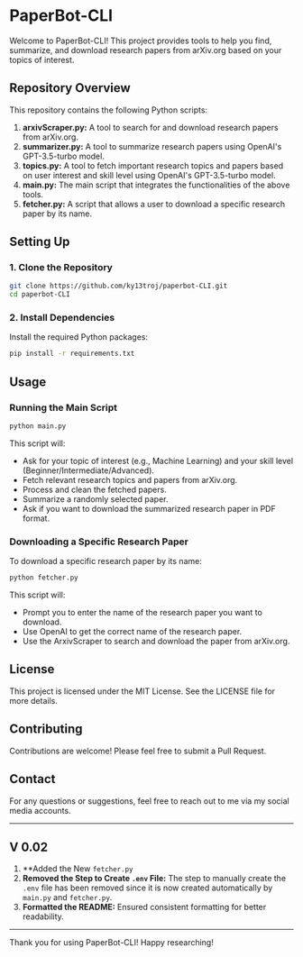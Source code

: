 # PaperBot-CLI
                                                                                                       

Welcome to PaperBot-CLI! This project provides tools to help you find, summarize, and download research papers from arXiv.org based on your topics of interest.

## Repository Overview
This repository contains the following Python scripts:

1. **arxivScraper.py:** A tool to search for and download research papers from arXiv.org.
2. **summarizer.py:** A tool to summarize research papers using OpenAI's GPT-3.5-turbo model.
3. **topics.py:** A tool to fetch important research topics and papers based on user interest and skill level using OpenAI's GPT-3.5-turbo model.
4. **main.py:** The main script that integrates the functionalities of the above tools.
5. **fetcher.py:** A script that allows a user to download a specific research paper by its name.

## Setting Up

### 1. Clone the Repository
```bash
git clone https://github.com/ky13troj/paperbot-CLI.git
cd paperbot-CLI
```

### 2. Install Dependencies
Install the required Python packages:
```bash
pip install -r requirements.txt
```

## Usage
### Running the Main Script
```bash
python main.py
```
This script will:

- Ask for your topic of interest (e.g., Machine Learning) and your skill level (Beginner/Intermediate/Advanced).
- Fetch relevant research topics and papers from arXiv.org.
- Process and clean the fetched papers.
- Summarize a randomly selected paper.
- Ask if you want to download the summarized research paper in PDF format.

### Downloading a Specific Research Paper
To download a specific research paper by its name:
```bash
python fetcher.py
```
This script will:

- Prompt you to enter the name of the research paper you want to download.
- Use OpenAI to get the correct name of the research paper.
- Use the ArxivScraper to search and download the paper from arXiv.org.
  
## License
This project is licensed under the MIT License. See the LICENSE file for more details.

## Contributing
Contributions are welcome! Please feel free to submit a Pull Request.

## Contact
For any questions or suggestions, feel free to reach out to me via my social media accounts.

___

## V 0.02
1. **Added the New `fetcher.py` 
2. **Removed the Step to Create `.env` File:** The step to manually create the `.env` file has been removed since it is now created automatically by `main.py` and `fetcher.py`.
3. **Formatted the README:** Ensured consistent formatting for better readability.
___

Thank you for using PaperBot-CLI! Happy researching!
